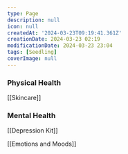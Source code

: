 ```yaml
---
type: Page
description: null
icon: null
createdAt: '2024-03-23T09:19:41.361Z'
creationDate: 2024-03-23 02:19
modificationDate: 2024-03-23 23:04
tags: [Seedling]
coverImage: null
---
```



### Physical Health

[[Skincare]]

### Mental Health

[[Depression Kit]]

[[Emotions and Moods]]

